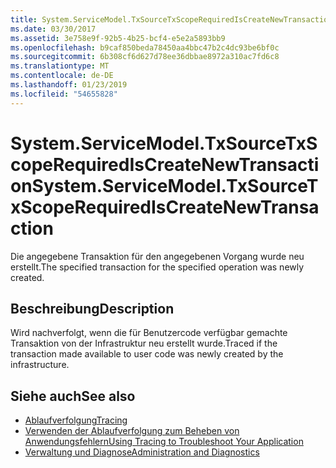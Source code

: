 ```yaml
---
title: System.ServiceModel.TxSourceTxScopeRequiredIsCreateNewTransaction
ms.date: 03/30/2017
ms.assetid: 3e758e9f-92b5-4b25-bcf4-e5e2a5893bb9
ms.openlocfilehash: b9caf850beda78450aa4bbc47b2c4dc93be6bf0c
ms.sourcegitcommit: 6b308cf6d627d78ee36dbbae8972a310ac7fd6c8
ms.translationtype: MT
ms.contentlocale: de-DE
ms.lasthandoff: 01/23/2019
ms.locfileid: "54655828"
---
```

# <a name="systemservicemodeltxsourcetxscoperequirediscreatenewtransaction"></a><span data-ttu-id="ba2b3-102">System.ServiceModel.TxSourceTxScopeRequiredIsCreateNewTransaction</span><span class="sxs-lookup"><span data-stu-id="ba2b3-102">System.ServiceModel.TxSourceTxScopeRequiredIsCreateNewTransaction</span></span>
<span data-ttu-id="ba2b3-103">Die angegebene Transaktion für den angegebenen Vorgang wurde neu erstellt.</span><span class="sxs-lookup"><span data-stu-id="ba2b3-103">The specified transaction for the specified operation was newly created.</span></span>  
  
## <a name="description"></a><span data-ttu-id="ba2b3-104">Beschreibung</span><span class="sxs-lookup"><span data-stu-id="ba2b3-104">Description</span></span>  
 <span data-ttu-id="ba2b3-105">Wird nachverfolgt, wenn die für Benutzercode verfügbar gemachte Transaktion von der Infrastruktur neu erstellt wurde.</span><span class="sxs-lookup"><span data-stu-id="ba2b3-105">Traced if the transaction made available to user code was newly created by the infrastructure.</span></span>  
  
## <a name="see-also"></a><span data-ttu-id="ba2b3-106">Siehe auch</span><span class="sxs-lookup"><span data-stu-id="ba2b3-106">See also</span></span>
- [<span data-ttu-id="ba2b3-107">Ablaufverfolgung</span><span class="sxs-lookup"><span data-stu-id="ba2b3-107">Tracing</span></span>](../../../../../docs/framework/wcf/diagnostics/tracing/index.md)
- [<span data-ttu-id="ba2b3-108">Verwenden der Ablaufverfolgung zum Beheben von Anwendungsfehlern</span><span class="sxs-lookup"><span data-stu-id="ba2b3-108">Using Tracing to Troubleshoot Your Application</span></span>](../../../../../docs/framework/wcf/diagnostics/tracing/using-tracing-to-troubleshoot-your-application.md)
- [<span data-ttu-id="ba2b3-109">Verwaltung und Diagnose</span><span class="sxs-lookup"><span data-stu-id="ba2b3-109">Administration and Diagnostics</span></span>](../../../../../docs/framework/wcf/diagnostics/index.md)
